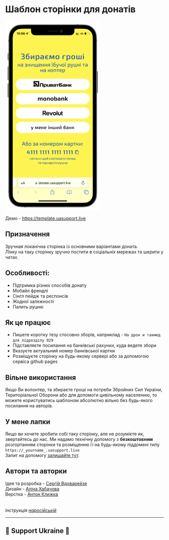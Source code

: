 # Шаблон сторінки для донатів

<img src='img/readme/demo.png' height=600>

Демо - https://template.uasupport.live

## Призначення
Зручная локанічна сторінка із основними варіантами доната.\
Лінку на таку сторінку зручно постити в соціальніх мережах та шерити у чатах.

## Особливості:
- Підтримка різних способів донату
- Мобайл френдлі
- Сінгл пейдж та респонсів
- Жодної залежності
- Палить руцню

## Як це працює
- Пишете коротку тезу стосовно зборів, наприклад - `На дрон и такмед для підрозділу 029`
- Підставляєте посилання на банківські рахунки, куда ведете збори
- Вказуєте актуальний номер банківської картки
- Розміщуєте сторінку на будь-якому сервері або за допомогою сервіса github pages


## Вільне використання
Якщо Ви волонтер, та збираєте гроші на потреби Збройних Сил України, Територіальної Оборони або для допомоги цивільному населенню, то можете користуватись шаблоном абсолютно вільно без будь-якого посилання на авторів.

## У мене лапки
Якщо ви хочете зробити собі таку сторінку, але не розумієте як, звертайтесь до нас. Ми надамо технічну допомогу з **безкоштовним** розгортанням сторінки та розміщенню її на будь-якому піддомені типу 
`https://_yourname_.uasupport.live`\
Запит на допомогу [залишайте тут](https://github.com/SergiiVdovareize/donate/issues/3).

## Автори та авторки
Ідея та розробка - [Сергій Вдоварейзе](https://github.com/SergiiVdovareize)\
Дизайн - [Аліна Хабачова](https://alinakhabachova.com)\
Верстка - [Антон Клижка](https://github.com/klyzhka)\
 \
 \
*Інструкція [наросійській](README.orc.md)*

---
## 💛 Support Ukraine 💙

